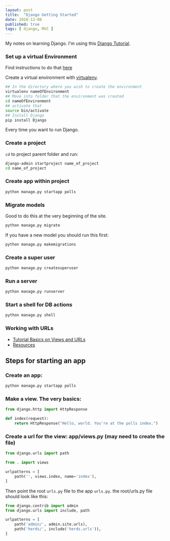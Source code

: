 ```yaml
---
layout: post
title:  "Django Getting Started"
date: 2018-12-08
published: true
tags: [ django, MVC ]
---
```


My notes on learning Django.  I'm using this [Django Tutorial](https://docs.djangoproject.com/en/2.1/intro/tutorial01/).

### Set up a virtual Environment
Find instructions to do that [here](https://docs.djangoproject.com/en/2.1/intro/contributing/#getting-a-copy-of-django-s-development-version)

Create a virtual environment with [virtualenv](https://virtualenv.pypa.io/en/latest/).
```bash
## In the directory where you wish to create the environment
virtualenv nameOfEnvironment
## Move into folder that the environment was created
cd nameOfEnvironment
## activate that
source bin/activate
## Install Django
pip install Django
```

Every time you want to run Django.

### Create a project
`cd` to project parent folder and run:

```bash
django-admin startproject name_of_project
cd name_of_project
```

### Create app within project
```bash
python manage.py startapp polls
```

### Migrate models
Good to do this at the very beginning of the site.
```bash
python manage.py migrate
```

If you have a new model you should run this first:
```bash
python manage.py makemigrations
```
### Create a super user
```bash
python manage.py createsuperuser
```
### Run a server
```bash
python manage.py runserver
```

### Start a shell for DB actions

```bash
python manage.py shell
```

### Working with URLs
* [Tutorial Basics on Views and URLs](https://docs.djangoproject.com/en/2.1/intro/tutorial03/#writing-more-views)
* [Resources](https://docs.djangoproject.com/en/2.1/topics/http/urls/)

## Steps for starting an app
### Create an app:
```bash
python manage.py startapp polls
```
### Make a view. The very basics:

```python
from django.http import HttpResponse

def index(request):
    return HttpResponse("Hello, world. You're at the polls index.")
```

### Create a url for the view: app/views.py (may need to create the file)
```python
from django.urls import path

from . import views

urlpatterns = [
    path('', views.index, name='index'),
]
```

Then point the root `urls.py` file to the app `urls.py`.  the root/urls.py file should look like this:
```python
from django.contrib import admin
from django.urls import include, path

urlpatterns = [
    path('admin/', admin.site.urls),
    path('herds/', include('herds.urls')),
]
```
